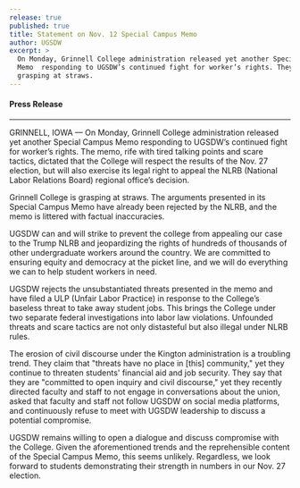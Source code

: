 ```yaml
---
release: true
published: true
title: Statement on Nov. 12 Special Campus Memo
author: UGSDW
excerpt: >
  On Monday, Grinnell College administration released yet another Special Campus
  Memo  responding to UGSDW’s continued fight for worker’s rights. They are
  grasping at straws.
---
```

#### Press Release 

---

GRINNELL, IOWA — On Monday, Grinnell College administration released yet another Special Campus Memo responding to UGSDW’s continued fight for worker’s rights. The memo, rife with tired talking points and scare tactics, dictated that the College will respect the results of the Nov. 27 election, but will also exercise its legal right to appeal the NLRB (National Labor Relations Board) regional office’s decision.

Grinnell College is grasping at straws. The arguments presented in its Special Campus Memo have already been rejected by the NLRB, and the memo is littered with factual inaccuracies.

UGSDW can and will strike to prevent the college from appealing our case to the Trump NLRB and jeopardizing the rights of hundreds of thousands of other undergraduate workers around the country. We are committed to ensuring equity and democracy at the picket line, and we will do everything we can to help student workers in need.

UGSDW rejects the unsubstantiated threats presented in the memo and have filed a ULP (Unfair Labor Practice) in response to the College’s baseless threat to take away student jobs. This brings the College under two separate federal investigations into labor law violations. Unfounded threats and scare tactics are not only distasteful but also illegal under NLRB rules.

The erosion of civil discourse under the Kington administration is a troubling trend. They claim that "threats have no place in [this] community," yet they continue to threaten students' financial aid and job security. They say that they are "committed to open inquiry and civil discourse," yet they recently directed faculty and staff to not engage in conversations about the union, asked that faculty and staff not follow UGSDW on social media platforms, and continuously refuse to meet with UGSDW leadership to discuss a potential compromise.

UGSDW remains willing to open a dialogue and discuss compromise with the College. Given the aforementioned trends and the reprehensible content of the Special Campus Memo, this seems unlikely. Regardless, we look forward to students demonstrating their strength in numbers in our Nov. 27 election.
